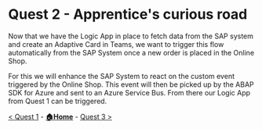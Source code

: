 # Quest 2 - Apprentice's curious road
Now that we have the Logic App in place to fetch data from the SAP system and create an Adaptive Card in Teams, we want to trigger this flow automatically from the SAP System once a new order is placed in the Online Shop. 

For this we will enhance the SAP System to react on the custom event triggered by the Online Shop. This event will then be picked up by the ABAP SDK for Azure and sent to an Azure Service Bus. From there our Logic App from Quest 1 can be triggered. 



[< Quest 1](quest1.md) - **[🏠Home](../README.md)** - [ Quest 3 >](quest3.md)
